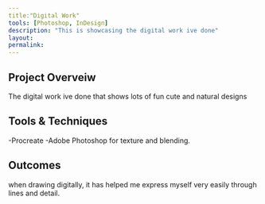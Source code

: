 ```yaml
---
title:"Digital Work"
tools: [Photoshop, InDesign]
description: "This is showcasing the digital work ive done"
layout:
permalink:
---
```


## Project Overveiw

The digital work ive done that shows lots of fun cute and natural designs 

## Tools & Techniques 

-Procreate 
-Adobe Photoshop for texture and blending.

## Outcomes

when drawing digitally, it has helped me express myself very easily through lines and detail.

